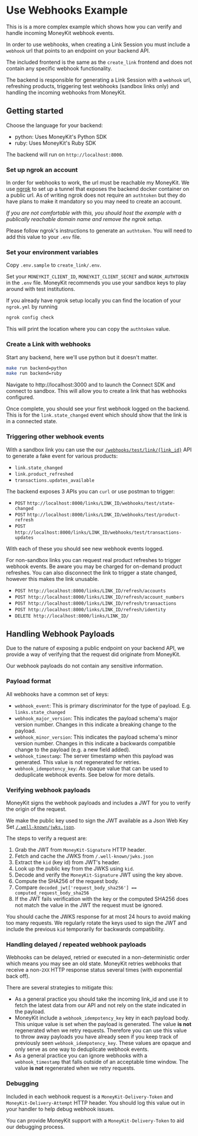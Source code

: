 # Use Webhooks Example

This is is a more complex example which shows how you can verify and handle incoming MoneyKit webhook events.

In order to use webhooks, when creating a Link Session you must include a `webhook` url that points to an endpoint on
your backend API.

The included frontend is the same as the `create_link` frontend and does not contain any specific webhook functionality.

The backend is responsible for generating a Link Session with a `webhook` url, refreshing products, triggering test
webhooks (sandbox links only) and handling the incoming webhooks from MoneyKit.

## Getting started

Choose the language for your backend:
- python: Uses MoneyKit's Python SDK
- ruby: Uses MoneyKit's Ruby SDK

The backend will run on `http://localhost:8000`.

### Set up ngrok an account

In order for webhooks to work, the url must be reachable my MoneyKit. We use [ngrok](https://ngrok.com/) to set up a
tunnel that exposes the backend docker container on a public url. As of writing ngrok does not require an `authtoken`
but they do have plans to make it mandatory so you may need to create an account.

*If you are not comfortable with this, you should host the example with a publically reachable domain name and remove the
ngrok setup.*

Please follow ngrok's instructions to generate an `authtoken`. You will need to add this value to your `.env` file.

### Set your environment variables

Copy `.env.sample` to `create_link/.env`.

Set your `MONEYKIT_CLIENT_ID`, `MONEYKIT_CLIENT_SECRET` and `NGROK_AUTHTOKEN` in the `.env` file.
MoneyKit recommends you use your sandbox keys to play around with test institutions.

If you already have ngrok setup locally you can find the location of your `ngrok.yml` by running
```sh
ngrok config check
```

This will print the location where you can copy the `authtoken` value.

### Create a Link with webhooks

Start any backend, here we'll use python but it doesn't matter.
```sh
make run backend=python
make run backend=ruby
```

Navigate to http://localhost:3000 and to launch the Connect SDK and connect to sandbox.
This will allow you to create a link that has webhooks configured.

Once complete, you should see your first webhook logged on the backend. This is for the `link.state_changed` event
which should show that the link is in a connected state.

### Triggering other webhook events

With a sandbox link you can use the our [`/webhooks/test/link/{link_id}`](https://docs.moneykit.com/webhooks/test-link-event)
API to generate a fake event for various products:
- `link.state_changed`
- `link.product_refreshed`
- `transactions.updates_available`

The backend exposes 3 APIs you can `curl` or use postman to trigger:
- `POST` `http://localhost:8000/links/LINK_ID/webhooks/test/state-changed`
- `POST` `http://localhost:8000/links/LINK_ID/webhooks/test/product-refresh`
- `POST` `http://localhost:8000/links/LINK_ID/webhooks/test/transactions-updates`

With each of these you should see new webhook events logged.

For non-sandbox links you can request real product refreshes to trigger webhook events. Be aware you may be charged for
on-demand product refreshes. You can also disconnect the link to trigger a state changed, however this makes the link
unusable.

- `POST http://localhost:8000/links/LINK_ID/refresh/accounts`
- `POST http://localhost:8000/links/LINK_ID/refresh/account_numbers`
- `POST http://localhost:8000/links/LINK_ID/refresh/transactions`
- `POST http://localhost:8000/links/LINK_ID/refresh/identity`
- `DELETE http://localhost:8000/links/LINK_ID/`


## Handling Webhook Payloads

Due to the nature of exposing a public endpoint on your backend API, we provide a way of verifying that the request
did originate from MoneyKit.

Our webhook payloads do not contain any sensitive information.

### Payload format

All webhooks have a common set of keys:
- `webhook_event`: This is primary discriminator for the type of payload. E.g. `links.state_changed`
- `webhook_major_version`: This indicates the payload schema's major version number. Changes in this indicate a breaking
    change to the payload.
- `webhook_minor_version`: This indicates the payload schema's minor version number. Changes in this indicate a
    backwards compatible change to the payload (e.g. a new field added).
- `webhook_timestamp`: The server timestamp when this payload was generated. This value is not regenerated for retries.
- `webhook_idempotency_key`: An opaque value that can be used to deduplicate webhook events. See below for more details.

### Verifying webhook payloads

MoneyKit signs the webhook payloads and includes a JWT for you to verify the origin of the request.

We make the public key used to sign the JWT available as a Json Web Key Set [`/.well-known/jwks.json`](https://docs.moneykit.com/authentication/json-web-key-set).

The steps to verify a request are:
1. Grab the JWT from `MoneyKit-Signature` HTTP header.
2. Fetch and cache the JWKS from `/.well-known/jwks.json`
3. Extract the `kid` (key id) from JWT's header.
4. Look up the public key from the JWKS using `kid`.
5. Decode and verify the `MoneyKit-Signature` JWT using the key above.
6. Compute the SHA256 of the request body.
7. Compare `decoded_jwt['request_body_sha256'] == computed_request_body_sha256`
8. If the JWT fails verification with the key or the computed SHA256 does not match the value in the JWT the request
    must be ignored.

You should cache the JWKS response for at most 24 hours to avoid making too many requests. We regularly rotate the keys
used to sign the JWT and include the previous `kid` temporarily for backwards compatibility.

### Handling delayed / repeated webhook payloads
Webhooks can be delayed, retried or executed in a non-deterministic order which means you may see an old state.
MoneyKit retries webhooks that receive a non-`2XX` HTTP response status several times (with exponential back off).

There are several strategies to mitigate this:
- As a general practice you should take the incoming link_id and use it to fetch the latest data from our API and not
    rely on the state indicated in the payload.
- MoneyKit include a `webhook_idempotency_key` key in each payload body. This unique value is set when the payload is
    generated. The value **is not** regenerated when we retry requests. Therefore you can use this value to throw away
    payloads you have already seen if you keep track of previously seen `webhook_idempotency_key`.
    These values are opaque and only serve as one way to deduplicate webhook events.
- As a general practice you can ignore webhooks with a `webhook_timestamp` that falls outside of an acceptable time
    window. The value **is not** regenerated when we retry requests.

### Debugging

Included in each webhook request is a `MoneyKit-Delivery-Token` and `MoneyKit-Delivery-Attempt` HTTP header.
You should log this value out in your handler to help debug webhook issues.

You can provide MoneyKit support with a `MoneyKit-Delivery-Token` to aid our debugging process.

